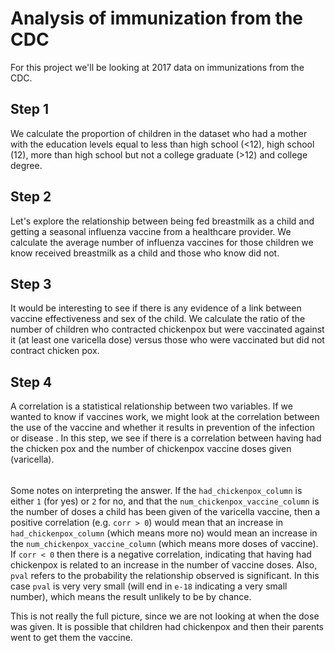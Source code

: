 # Analysis of immunization from the CDC
For this project we'll be looking at 2017 data on immunizations from the CDC. 

## Step 1
We calculate the proportion of children in the dataset who had a mother with the education levels equal to less than high school (<12), high school (12), more than high school but not a college graduate (>12) and college degree.

## Step 2
Let's explore the relationship between being fed breastmilk as a child and getting a seasonal influenza vaccine from a healthcare provider. We calculate the average number of influenza vaccines for those children we know received breastmilk as a child and those who know did not.

## Step 3
It would be interesting to see if there is any evidence of a link between vaccine effectiveness and sex of the child. We calculate the ratio of the number of children who contracted chickenpox but were vaccinated against it (at least one varicella dose) versus those who were vaccinated but did not contract chicken pox.

## Step 4
A correlation is a statistical relationship between two variables. If we wanted to know if vaccines work, we might look at the correlation between the use of the vaccine and whether it results in prevention of the infection or disease . In this step, we see if there is a correlation between having had the chicken pox and the number of chickenpox vaccine doses given (varicella).

###### 
Some notes on interpreting the answer. If the `had_chickenpox_column` is either `1` (for yes) or `2` for no, and that the `num_chickenpox_vaccine_column` is the number of doses a child has been given of the varicella vaccine, then a positive correlation (e.g. `corr > 0`) would mean that an increase in `had_chickenpox_column` (which means more no) would mean an increase in the `num_chickenpox_vaccine_column` (which means more doses of vaccine). If `corr < 0` then there is a negative correlation, indicating that having had chickenpox is related to an increase in the number of vaccine doses. Also, `pval` refers to the probability the relationship observed is significant. In this case `pval` is very very small (will end in `e-18` indicating a very small number), which means the result unlikely to be by chance.

This is not really the full picture, since we are not looking at when the dose was given. It is possible that children had chickenpox and then their parents went to get them the vaccine.
